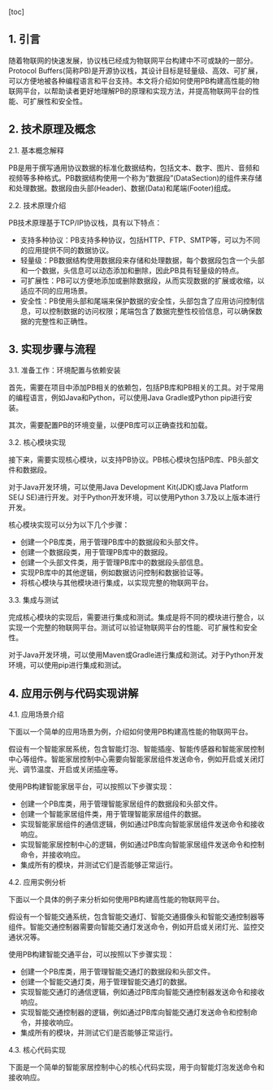 
[toc]                    
                
                
## 1. 引言

随着物联网的快速发展，协议栈已经成为物联网平台构建中不可或缺的一部分。 Protocol Buffers(简称PB)是开源协议栈，其设计目标是轻量级、高效、可扩展，可以方便地被各种编程语言和平台支持。本文将介绍如何使用PB构建高性能的物联网平台，以帮助读者更好地理解PB的原理和实现方法，并提高物联网平台的性能、可扩展性和安全性。

## 2. 技术原理及概念

2.1. 基本概念解释

PB是用于撰写通用协议数据的标准化数据结构，包括文本、数字、图片、音频和视频等多种格式。PB数据结构使用一个称为“数据段”(DataSection)的组件来存储和处理数据。数据段由头部(Header)、数据(Data)和尾端(Footer)组成。

2.2. 技术原理介绍

PB技术原理基于TCP/IP协议栈，具有以下特点：

- 支持多种协议：PB支持多种协议，包括HTTP、FTP、SMTP等，可以为不同的应用提供不同的数据协议。
- 轻量级：PB数据结构使用数据段来存储和处理数据，每个数据段包含一个头部和一个数据，头信息可以动态添加和删除，因此PB具有轻量级的特点。
- 可扩展性：PB可以方便地添加或删除数据段，从而实现数据的扩展或收缩，以适应不同的应用场景。
- 安全性：PB使用头部和尾端来保护数据的安全性，头部包含了应用访问控制信息，可以控制数据的访问权限；尾端包含了数据完整性校验信息，可以确保数据的完整性和正确性。

## 3. 实现步骤与流程

3.1. 准备工作：环境配置与依赖安装

首先，需要在项目中添加PB相关的依赖包，包括PB库和PB相关的工具。对于常用的编程语言，例如Java和Python，可以使用Java Gradle或Python pip进行安装。

其次，需要配置PB的环境变量，以便PB库可以正确查找和加载。

3.2. 核心模块实现

接下来，需要实现核心模块，以支持PB协议。PB核心模块包括PB库、PB头部文件和数据段。

对于Java开发环境，可以使用Java Development Kit(JDK)或Java Platform SE(J SE)进行开发。对于Python开发环境，可以使用Python 3.7及以上版本进行开发。

核心模块实现可以分为以下几个步骤：

- 创建一个PB库类，用于管理PB库中的数据段和头部文件。
- 创建一个数据段类，用于管理PB库中的数据段。
- 创建一个头部文件类，用于管理PB库中的数据段头部信息。
- 实现PB库中的其他逻辑，例如数据访问控制和数据验证等。
- 将核心模块与其他模块进行集成，以实现完整的物联网平台。

3.3. 集成与测试

完成核心模块的实现后，需要进行集成和测试。集成是将不同的模块进行整合，以实现一个完整的物联网平台。测试可以验证物联网平台的性能、可扩展性和安全性。

对于Java开发环境，可以使用Maven或Gradle进行集成和测试。对于Python开发环境，可以使用pip进行集成和测试。

## 4. 应用示例与代码实现讲解

4.1. 应用场景介绍

下面以一个简单的应用场景为例，介绍如何使用PB构建高性能的物联网平台。

假设有一个智能家居系统，包含智能灯泡、智能插座、智能传感器和智能家居控制中心等组件。智能家居控制中心需要向智能家居组件发送命令，例如开启或关闭灯光、调节温度、开启或关闭插座等。

使用PB构建智能家居平台，可以按照以下步骤实现：

- 创建一个PB库类，用于管理智能家居组件的数据段和头部文件。
- 创建一个智能家居组件类，用于管理智能家居组件的数据。
- 实现智能家居组件的通信逻辑，例如通过PB库向智能家居组件发送命令和接收响应。
- 实现智能家居控制中心的逻辑，例如通过PB库向智能家居组件发送命令和控制命令，并接收响应。
- 集成所有的模块，并测试它们是否能够正常运行。

4.2. 应用实例分析

下面以一个具体的例子来分析如何使用PB构建高性能的物联网平台。

假设有一个智能交通系统，包含智能交通灯、智能交通摄像头和智能交通控制器等组件。智能交通控制器需要向智能交通灯发送命令，例如开启或关闭灯光、监控交通状况等。

使用PB构建智能交通平台，可以按照以下步骤实现：

- 创建一个PB库类，用于管理智能交通灯的数据段和头部文件。
- 创建一个智能交通灯类，用于管理智能交通灯的数据。
- 实现智能交通灯的通信逻辑，例如通过PB库向智能交通控制器发送命令和接收响应。
- 实现智能交通控制器的逻辑，例如通过PB库向智能交通灯发送命令和控制命令，并接收响应。
- 集成所有的模块，并测试它们是否能够正常运行。

4.3. 核心代码实现

下面是一个简单的智能家居控制中心的核心代码实现，用于向智能灯泡发送命令和接收响应。

